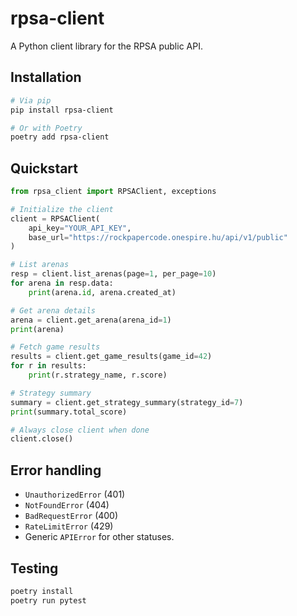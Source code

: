 # rpsa-client

A Python client library for the RPSA public API.

## Installation

```bash
# Via pip
pip install rpsa-client

# Or with Poetry
poetry add rpsa-client
```

## Quickstart

```python
from rpsa_client import RPSAClient, exceptions

# Initialize the client
client = RPSAClient(
    api_key="YOUR_API_KEY",
    base_url="https://rockpapercode.onespire.hu/api/v1/public"
)

# List arenas
resp = client.list_arenas(page=1, per_page=10)
for arena in resp.data:
    print(arena.id, arena.created_at)

# Get arena details
arena = client.get_arena(arena_id=1)
print(arena)

# Fetch game results
results = client.get_game_results(game_id=42)
for r in results:
    print(r.strategy_name, r.score)

# Strategy summary
summary = client.get_strategy_summary(strategy_id=7)
print(summary.total_score)

# Always close client when done
client.close()
```

## Error handling

- `UnauthorizedError` (401)
- `NotFoundError` (404)
- `BadRequestError` (400)
- `RateLimitError` (429)
- Generic `APIError` for other statuses.

## Testing

```bash
poetry install
poetry run pytest
```
